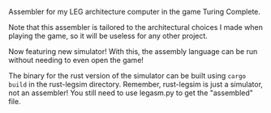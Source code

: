 Assembler for my LEG architecture computer in the game Turing Complete.

Note that this assembler is tailored to the architectural choices I made when playing the game, so it will be useless for any other project.

Now featuring new simulator! With this, the assembly language can be run without needing to even open the game!

The binary for the rust version of the simulator can be built using `cargo build` in the rust-legsim directory. Remember, rust-legsim is just a simulator, not an assembler! You still need to use legasm.py to get the "assembled" file.